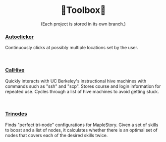 <!--- HOMEDIR = https://github.com/tanjeffreyz02/Toolbox/tree/ --->


<div align="center">
  <h1>🔨Toolbox🔧</h1>
  <p>(Each project is stored in its own branch.)</p>
</div>

<div>
  <!---------------------------
  |         CONTENTS          |
  ---------------------------->
  <h3>
    <a href="https://github.com/tanjeffreyz02/Toolbox/tree/autoclicker">Autoclicker</a>
  </h3>
  <p>Continuously clicks at possibly multiple locations set by the user.</p>

  <br>
  
  <h3>
    <a href="https://github.com/tanjeffreyz02/Toolbox/tree/cal-hive">CalHive</a>
  </h3>
  <p>Quickly interacts with UC Berkeley's instructional hive machines with commands such as "ssh" and "scp". Stores course and login information for repeated use. Cycles through a list of hive machines to avoid getting stuck.</p>
  
  <br>
  
  <h3>
    <a href="https://github.com/tanjeffreyz02/Toolbox/tree/trinodes">Trinodes</a>
  </h3>
  <p>Finds "perfect tri-node" configurations for MapleStory. Given a set of skills to boost and a list of nodes, it calculates whether there is an optimal set of nodes that covers each of the desired skills twice.</p>
    
</div>

